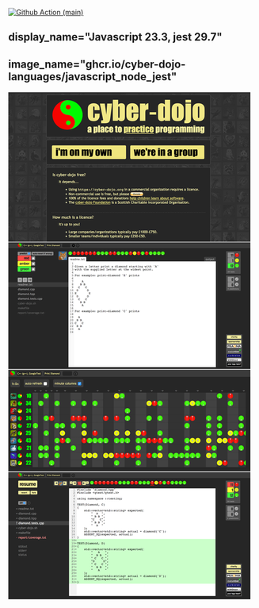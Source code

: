 [![Github Action (main)](https://github.com/cyber-dojo-languages/javascript-jest/actions/workflows/main.yml/badge.svg)](https://github.com/cyber-dojo-languages/javascript-jest/actions)

## display_name="Javascript 23.3, jest 29.7"
## image_name="ghcr.io/cyber-dojo-languages/javascript_node_jest"

![cyber-dojo.org home page](https://github.com/cyber-dojo/cyber-dojo/blob/master/shared/home_page_snapshot.png)
